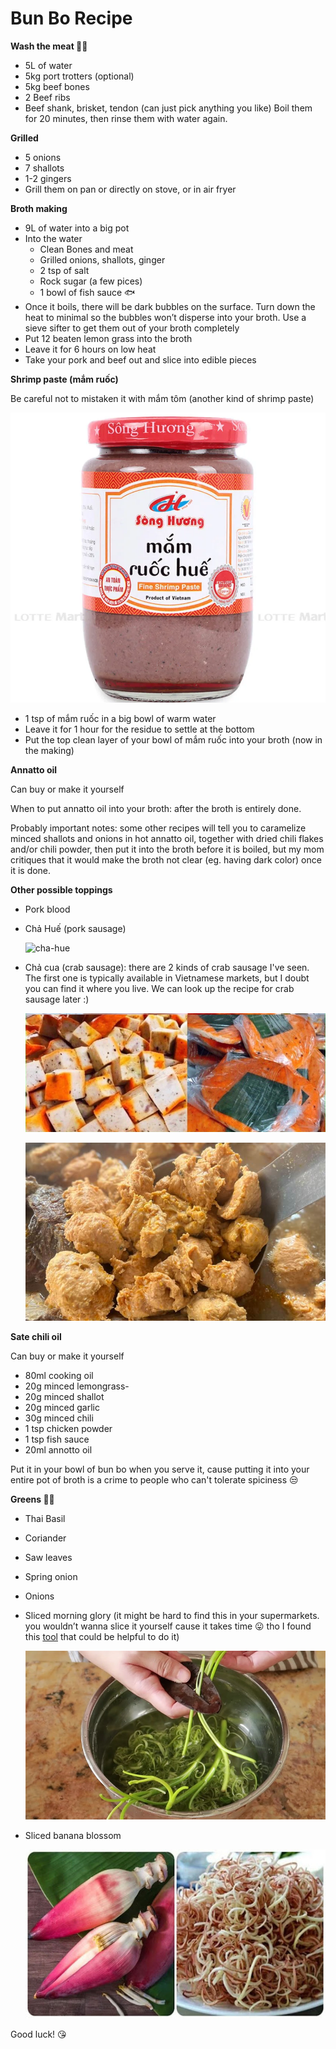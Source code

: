 # Bun Bo Recipe

**Wash the meat 🥩🍖**

- 5L of water
- 5kg port trotters (optional)
- 5kg beef bones
- 2 Beef ribs
- Beef shank, brisket, tendon (can just pick anything you like)
  Boil them for 20 minutes, then rinse them with water again.

**Grilled**

- 5 onions
- 7 shallots
- 1-2 gingers
- Grill them on pan or directly on stove, or in air fryer

**Broth making**

- 9L of water into a big pot
- Into the water
  - Clean Bones and meat
  - Grilled onions, shallots, ginger
  - 2 tsp of salt
  - Rock sugar (a few pices)
  - 1 bowl of fish sauce 🐟
- Once it boils, there will be dark bubbles on the surface. Turn down the heat to minimal so the bubbles won’t disperse into your broth. Use a sieve sifter to get them out of your broth completely
- Put 12 beaten lemon grass into the broth
- Leave it for 6 hours on low heat
- Take your pork and beef out and slice into edible pieces

**Shrimp paste (mắm ruốc)**

Be careful not to mistaken it with mắm tôm (another kind of shrimp paste)

![shrimp-paste](shrimp-paste.png)

- 1 tsp of mắm ruốc in a big bowl of warm water
- Leave it for 1 hour for the residue to settle at the bottom
- Put the top clean layer of your bowl of mắm ruốc into your broth (now in the making)

**Annatto oil**

Can buy or make it yourself

When to put annatto oil into your broth: after the broth is entirely done.

Probably important notes: some other recipes will tell you to caramelize minced shallots and onions in hot annatto oil, together with dried chili flakes and/or chili powder, then put it into the broth before it is boiled, but my mom critiques that it would make the broth not clear (eg. having dark color) once it is done.

**Other possible toppings**

- Pork blood
- Chả Huế (pork sausage)

  ![cha-hue](cha-hue.png)

- Chả cua (crab sausage): there are 2 kinds of crab sausage I've seen. The first one is typically available in Vietnamese markets, but I doubt you can find it where you live. We can look up the recipe for crab sausage later :)

  ![cha-cua-1](cha-cua-1.png)

  ![cha-cua-2](cha-cua-2.png)

**Sate chili oil**

Can buy or make it yourself

- 80ml cooking oil
- 20g minced lemongrass-
- 20g minced shallot
- 20g minced garlic
- 30g minced chili
- 1 tsp chicken powder
- 1 tsp fish sauce
- 20ml annotto oil

Put it in your bowl of bun bo when you serve it, cause putting it into your entire pot of broth is a crime to people who can't tolerate spiciness 😒

**Greens 🥬🍃**

- Thai Basil
- Coriander
- Saw leaves
- Spring onion
- Onions
- Sliced morning glory (it might be hard to find this in your supermarkets. you wouldn’t wanna slice it yourself cause it takes time 😛 tho I found this [tool](https://www.lazada.vn/products/dung-cu-che-rau-muong-dao-che-rau-muong-sieu-sac-i1517255250.html) that could be helpful to do it)

  ![morning-glory](morning-glory.png)

- Sliced banana blossom

  ![banana-blossom](banana-blossom.png)

Good luck! 😘
